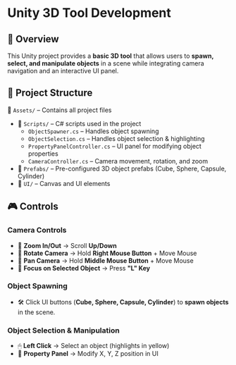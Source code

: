 # Unity 3D Tool Development

## 📌 Overview  
This Unity project provides a **basic 3D tool** that allows users to **spawn, select, and manipulate objects** in a scene while integrating camera navigation and an interactive UI panel.

## 📂 Project Structure  
📁 `Assets/` – Contains all project files  
- 📂 `Scripts/` – C# scripts used in the project  
  - `ObjectSpawner.cs` – Handles object spawning  
  - `ObjectSelection.cs` – Handles object selection & highlighting  
  - `PropertyPanelController.cs` – UI panel for modifying object properties  
  - `CameraController.cs` – Camera movement, rotation, and zoom  
- 📂 `Prefabs/` – Pre-configured 3D object prefabs (Cube, Sphere, Capsule, Cylinder)  
- 📂 `UI/` – Canvas and UI elements  

## 🎮 Controls  

### Camera Controls  
- 🎥 **Zoom In/Out** → Scroll **Up/Down**  
- 🎥 **Rotate Camera** → Hold **Right Mouse Button** + Move Mouse  
- 🎥 **Pan Camera** → Hold **Middle Mouse Button** + Move Mouse  
- 🎥 **Focus on Selected Object** → Press **"L" Key**  

### Object Spawning  
- 🛠 Click UI buttons (**Cube, Sphere, Capsule, Cylinder**) to **spawn objects** in the scene.  

### Object Selection & Manipulation  
- 🖱 **Left Click** → Select an object (highlights in yellow)  
- 🎨 **Property Panel** → Modify X, Y, Z position in UI  

